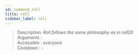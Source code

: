 ```yaml
---
id: command_roll
title: roll
sidebar_label: roll
---
```


> Description: _Roll follows the same philosophy as in roll20_<br>
> Arguments  : _<!roll sequence>_<br>
> Accessible : _everyone_<br>
> Cooldown   : _-_<br>